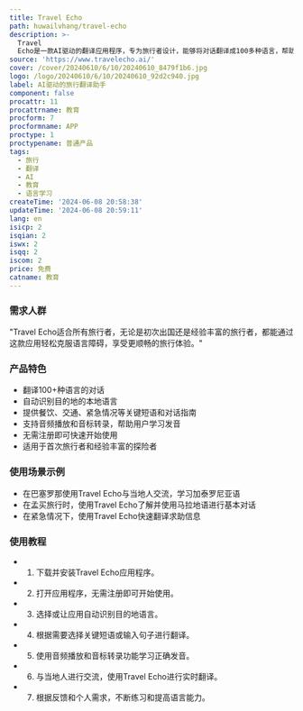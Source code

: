 ```yaml
---
title: Travel Echo
path: huwailvhang/travel-echo
description: >-
  Travel
  Echo是一款AI驱动的翻译应用程序，专为旅行者设计，能够将对话翻译成100多种语言，帮助用户在不同语言环境中进行有效沟通。它通过先进的AI技术提供准确的翻译，支持音频播放和音标转录，帮助用户自信地与当地人交流。
source: 'https://www.travelecho.ai/'
cover: /cover/20240610/6/10/20240610_8479f1b6.jpg
logo: /logo/20240610/6/10/20240610_92d2c940.jpg
label: AI驱动的旅行翻译助手
component: false
procattr: 11
procattrname: 教育
procform: 7
procformname: APP
proctype: 1
proctypename: 普通产品
tags:
  - 旅行
  - 翻译
  - AI
  - 教育
  - 语言学习
createTime: '2024-06-08 20:58:38'
updateTime: '2024-06-08 20:59:11'
lang: en
isicp: 2
isqian: 2
iswx: 2
isqq: 2
iscom: 2
price: 免费
catname: 教育
---
```




### 需求人群
"Travel Echo适合所有旅行者，无论是初次出国还是经验丰富的旅行者，都能通过这款应用轻松克服语言障碍，享受更顺畅的旅行体验。"

### 产品特色
* 翻译100+种语言的对话
* 自动识别目的地的本地语言
* 提供餐饮、交通、紧急情况等关键短语和对话指南
* 支持音频播放和音标转录，帮助用户学习发音
* 无需注册即可快速开始使用
* 适用于首次旅行者和经验丰富的探险者

### 使用场景示例
* 在巴塞罗那使用Travel Echo与当地人交流，学习加泰罗尼亚语
* 在孟买旅行时，使用Travel Echo了解并使用马拉地语进行基本对话
* 在紧急情况下，使用Travel Echo快速翻译求助信息

### 使用教程
* 1. 下载并安装Travel Echo应用程序。
* 2. 打开应用程序，无需注册即可开始使用。
* 3. 选择或让应用自动识别目的地语言。
* 4. 根据需要选择关键短语或输入句子进行翻译。
* 5. 使用音频播放和音标转录功能学习正确发音。
* 6. 与当地人进行交流，使用Travel Echo进行实时翻译。
* 7. 根据反馈和个人需求，不断练习和提高语言能力。

  
